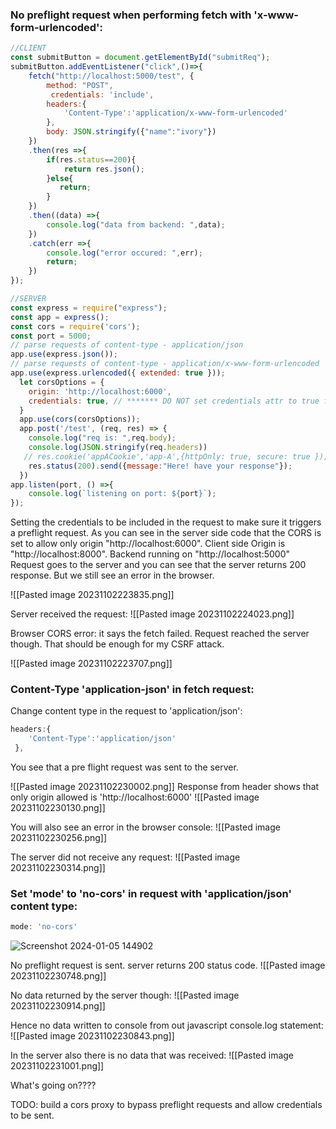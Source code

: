 ### No preflight request when performing fetch with 'x-www-form-urlencoded':
```javascript
//CLIENT
const submitButton = document.getElementById("submitReq");
submitButton.addEventListener("click",()=>{
    fetch("http://localhost:5000/test", {
        method: "POST",
         credentials: 'include',
        headers:{
            'Content-Type':'application/x-www-form-urlencoded'
        },
        body: JSON.stringify({"name":"ivory"})
    })
    .then(res =>{
        if(res.status==200){
            return res.json();
        }else{
           return;
        }
    })
    .then((data) =>{
        console.log("data from backend: ",data);
    })
    .catch(err =>{
        console.log("error occured: ",err);
        return;
    })
});

//SERVER
const express = require("express");
const app = express();
const cors = require('cors');
const port = 5000;
// parse requests of content-type - application/json
app.use(express.json());
// parse requests of content-type - application/x-www-form-urlencoded
app.use(express.urlencoded({ extended: true }));
  let corsOptions = {
    origin: 'http://localhost:6000',
    credentials: true, // ******* DO NOT set credentials attr to true for all the paths
  }
  app.use(cors(corsOptions));
  app.post('/test', (req, res) => {
    console.log("req is: ",req.body);
    console.log(JSON.stringify(req.headers))
   // res.cookie('appACookie','app-A',{httpOnly: true, secure: true });
    res.status(200).send({message:"Here! have your response"});
  })
app.listen(port, () =>{
    console.log(`listening on port: ${port}`);
});
```

Setting the credentials to be included in the request to make sure it triggers a preflight request.
As you can see in the server side code that the CORS is set to allow only origin "http://localhost:6000".
Client side Origin is "http://localhost:8000".
Backend running on "http://localhost:5000"
Request goes to the server and you can see that the server returns 200 response. But we still see an error in the browser.

![[Pasted image 20231102223835.png]]

Server received the request:
![[Pasted image 20231102224023.png]]

Browser CORS error: it says the fetch failed. Request reached the server though. That should be enough for my CSRF attack.

![[Pasted image 20231102223707.png]]


### Content-Type 'application-json' in fetch request:
Change content type in the request to 'application/json':
```javascript
headers:{
	'Content-Type':'application/json'
 },
```

You see that a pre flight request was sent to the server.

![[Pasted image 20231102230002.png]]
Response from header shows that only origin allowed is 'http://localhost:6000'
![[Pasted image 20231102230130.png]]

You will also see an error in the browser console:
![[Pasted image 20231102230256.png]]

The server did not receive any request:
![[Pasted image 20231102230314.png]]

### Set 'mode' to 'no-cors' in request with 'application/json' content type:

```javascript
mode: 'no-cors'
```
![Screenshot 2024-01-05 144902](https://github.com/VarshaChahal/SameOriginPolicy_tests/assets/17961153/67890a08-aa88-489d-9f4f-f5f3f8e78353)

No preflight request is sent.
server returns 200 status code.
![[Pasted image 20231102230748.png]]

No data returned by the server though:
![[Pasted image 20231102230914.png]]


Hence no data written to console from out javascript console.log statement:
![[Pasted image 20231102230843.png]]

In the server also there is no data that was received:
![[Pasted image 20231102231001.png]]

What's going on????


TODO: build a cors proxy to bypass preflight requests and allow credentials to be sent.
